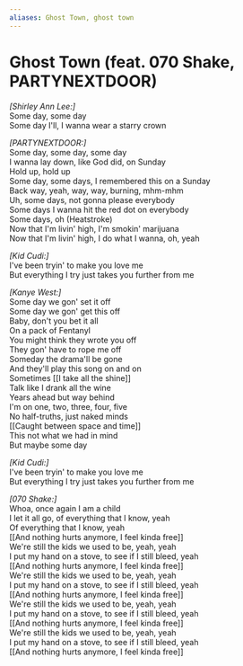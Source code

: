 ```yaml
---
aliases: Ghost Town, ghost town
---
```


# Ghost Town (feat. 070 Shake, PARTYNEXTDOOR)

_[Shirley Ann Lee:]_  
Some day, some day  
Some day I'll, I wanna wear a starry crown  

_[PARTYNEXTDOOR:]_  
Some day, some day, some day  
I wanna lay down, like God did, on Sunday  
Hold up, hold up  
Some day, some days, I remembered this on a Sunday  
Back way, yeah, way, way, burning, mhm-mhm  
Uh, some days, not gonna please everybody  
Some days I wanna hit the red dot on everybody  
Some days, oh (Heatstroke)  
Now that I'm livin' high, I'm smokin' marijuana  
Now that I'm livin' high, I do what I wanna, oh, yeah  

_[Kid Cudi:]_  
I've been tryin' to make you love me  
But everything I try just takes you further from me  

_[Kanye West:]_  
Some day we gon' set it off  
Some day we gon' get this off  
Baby, don't you bet it all  
On a pack of Fentanyl  
You might think they wrote you off  
They gon' have to rope me off  
Someday the drama'll be gone  
And they'll play this song on and on  
Sometimes [[I take all the shine]]  
Talk like I drank all the wine  
Years ahead but way behind  
I'm on one, two, three, four, five  
No half-truths, just naked minds  
[[Caught between space and time]]  
This not what we had in mind  
But maybe some day  

_[Kid Cudi:]_  
I've been tryin' to make you love me  
But everything I try just takes you further from me  

_[070 Shake:]_  
Whoa, once again I am a child  
I let it all go, of everything that I know, yeah  
Of everything that I know, yeah  
[[And nothing hurts anymore, I feel kinda free]]  
We're still the kids we used to be, yeah, yeah  
I put my hand on a stove, to see if I still bleed, yeah  
[[And nothing hurts anymore, I feel kinda free]]  
We're still the kids we used to be, yeah, yeah  
I put my hand on a stove, to see if I still bleed, yeah  
[[And nothing hurts anymore, I feel kinda free]]  
We're still the kids we used to be, yeah, yeah  
I put my hand on a stove, to see if I still bleed, yeah  
[[And nothing hurts anymore, I feel kinda free]]  
We're still the kids we used to be, yeah, yeah  
I put my hand on a stove, to see if I still bleed, yeah  
[[And nothing hurts anymore, I feel kinda free]]
